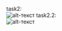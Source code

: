 task2:  
![alt-текст](https://replit.com/@EgorKopyl/java-0-EgorKopyl#Solution/task2.png)
task2.2:  
![alt-текст](https://replit.com/@EgorKopyl/java-0-EgorKopyl#Solution/task2.2.png)